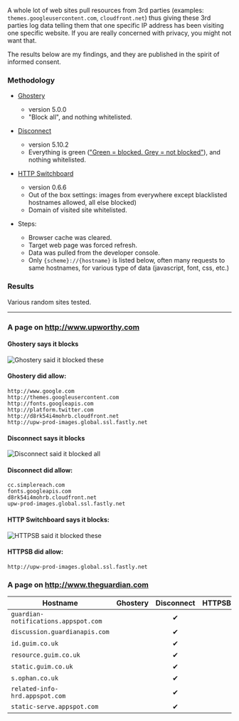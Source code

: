 A whole lot of web sites pull resources from 3rd parties (examples: `themes.googleusercontent.com`, `cloudfront.net`) thus giving these 3rd parties log data telling them that one specific IP address has been visiting one specific website. If you are really concerned with privacy, you might not want that.

The results below are my findings, and they are published in the spirit of informed consent.

### Methodology

- [Ghostery](https://chrome.google.com/webstore/detail/ghostery/mlomiejdfkolichcflejclcbmpeaniij)
    * version 5.0.0
    * "Block all", and nothing whitelisted.
- [Disconnect](https://chrome.google.com/webstore/detail/disconnect/jeoacafpbcihiomhlakheieifhpjdfeo)
    * version 5.10.2
    * Everything is green (["Green = blocked. Grey = not blocked"](https://disconnect.me/disconnect/faq#why-are-some-icons-green-and-some-icons-grey)), and nothing whitelisted.
- [HTTP Switchboard](https://chrome.google.com/webstore/detail/http-switchboard/mghdpehejfekicfjcdbfofhcmnjhgaag)
    * version 0.6.6
    * Out of the box settings: images from everywhere except blacklisted hostnames allowed, all else blocked)
    * Domain of visited site whitelisted.

- Steps:
    * Browser cache was cleared.
    * Target web page was forced refresh.
    * Data was pulled from the developer console.
    * Only `{scheme}://{hostname}` is listed below, often many requests to same hostnames, for various type of data (javascript, font, css, etc.)

### Results

Various random sites tested.

***

### A page on http://www.upworthy.com

#### Ghostery says it blocks

![Ghostery said it blocked these](https://raw.github.com/gorhill/httpswitchboard/master/doc/img/privacy-tour-1-ghostery.png)

#### Ghostery did allow:
    http://www.google.com
    http://themes.googleusercontent.com
    http://fonts.googleapis.com
    http://platform.twitter.com
    http://d8rk54i4mohrb.cloudfront.net
    http://upw-prod-images.global.ssl.fastly.net

#### Disconnect says it blocks

![Disconnect said it blocked all](https://raw.github.com/gorhill/httpswitchboard/master/doc/img/privacy-tour-1-disconnect.png)

#### Disconnect did allow:
    cc.simplereach.com
    fonts.googleapis.com
    d8rk54i4mohrb.cloudfront.net
    upw-prod-images.global.ssl.fastly.net

#### HTTP Switchboard says it blocks:

![HTTPSB said it blocked these](https://raw.github.com/gorhill/httpswitchboard/master/doc/img/privacy-tour-1-httpsb.png)

#### HTTPSB did allow:
    http://upw-prod-images.global.ssl.fastly.net

### A page on http://www.theguardian.com

| Hostname                             | Ghostery       | Disconnect | HTTPSB |
| ------------------------------------ |:--------------:|:----------:|:------:|
| `guardian-notifications.appspot.com` |                | ✔          |        |
| `discussion.guardianapis.com`        |                | ✔          |        |
| `id.guim.co.uk`                      |                | ✔          |        |
| `resource.guim.co.uk`                |                | ✔          |        |
| `static.guim.co.uk`                  |                | ✔          |        |
| `s.ophan.co.uk`                      |                | ✔          |        |
| `related-info-hrd.appspot.com`       |                | ✔          |        |
| `static-serve.appspot.com`           |                | ✔          |        |